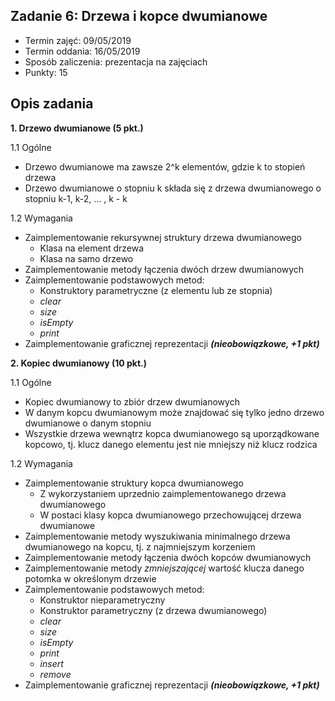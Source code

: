 ## Zadanie 6: Drzewa i kopce dwumianowe

* Termin zajęć: 09/05/2019
* Termin oddania: 16/05/2019
* Sposób zaliczenia: prezentacja na zajęciach
* Punkty: 15

## Opis zadania

**1. Drzewo dwumianowe (5 pkt.)**

1.1 Ogólne

* Drzewo dwumianowe ma zawsze 2^k elementów, gdzie k to stopień drzewa
* Drzewo dwumianowe o stopniu k składa się z drzewa dwumianowego o stopniu k-1, k-2, ... , k - k

1.2 Wymagania
* Zaimplementowanie rekursywnej struktury drzewa dwumianowego
  * Klasa na element drzewa
  * Klasa na samo drzewo
* Zaimplementowanie metody łączenia dwóch drzew dwumianowych
* Zaimplementowanie podstawowych metod:
  * Konstruktory parametryczne (z elementu lub ze stopnia)
  * *clear*
  * *size*
  * *isEmpty*
  * *print*
* Zaimplementowanie graficznej reprezentacji ***(nieobowiązkowe, +1 pkt)***

**2. Kopiec dwumianowy (10 pkt.)**

1.1 Ogólne

* Kopiec dwumianowy to zbiór drzew dwumianowych
* W danym kopcu dwumianowym może znajdować się tylko jedno drzewo dwumianowe o danym stopniu
* Wszystkie drzewa wewnątrz kopca dwumianowego są uporządkowane kopcowo, tj. klucz danego elementu jest nie mniejszy niż klucz rodzica

1.2 Wymagania

* Zaimplementowanie struktury kopca dwumianowego
  * Z wykorzystaniem uprzednio zaimplementowanego drzewa dwumianowego
  * W postaci klasy kopca dwumianowego przechowującej drzewa dwumianowe
* Zaimplementowanie metody wyszukiwania minimalnego drzewa dwumianowego na kopcu, tj. z najmniejszym korzeniem
* Zaimplementowanie metody łączenia dwóch kopców dwumianowych
* Zaimplementowanie metody *zmniejszającej* wartość klucza danego potomka w określonym drzewie
* Zaimplementowanie podstawowych metod:
  * Konstruktor nieparametryczny
  * Konstruktor parametryczny (z drzewa dwumianowego)
  * *clear*
  * *size*
  * *isEmpty*
  * *print*
  * *insert*
  * *remove*
 * Zaimplementowanie graficznej reprezentacji ***(nieobowiązkowe, +1 pkt)***
